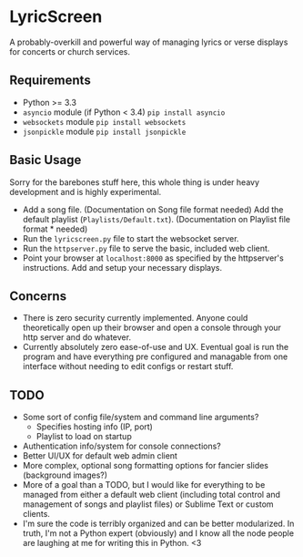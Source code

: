 # LyricScreen

A probably-overkill and powerful way of managing lyrics or verse displays for concerts or church services.

## Requirements

* Python >= 3.3
* `asyncio` module (if Python < 3.4) `pip install asyncio`
* `websockets` module `pip install websockets`
* `jsonpickle` module `pip install jsonpickle`

## Basic Usage

Sorry for the barebones stuff here, this whole thing is under heavy development and is highly experimental.

* Add a song file. (Documentation on Song file format needed)
Add the default playlist (`Playlists/Default.txt`). (Documentation on Playlist file format * needed)
* Run the `lyricscreen.py` file to start the websocket server.
* Run the `httpserver.py` file to serve the basic, included web client.
* Point your browser at `localhost:8000` as specified by the httpserver's instructions.
Add and setup your necessary displays.

## Concerns

* There is zero security currently implemented. Anyone could theoretically open up their browser and open a console through your http server and do whatever.
* Currently absolutely zero ease-of-use and UX. Eventual goal is run the program and have everything pre configured and managable from one interface without needing to edit configs or restart stuff.

## TODO

* Some sort of config file/system and command line arguments?
	* Specifies hosting info (IP, port)
	* Playlist to load on startup
* Authentication info/system for console connections?
* Better UI/UX for default web admin client
* More complex, optional song formatting options for fancier slides (background images?)
* More of a goal than a TODO, but I would like for everything to be managed from either a default web client (including total control and management of songs and playlist files) or Sublime Text or custom clients.
* I'm sure the code is terribly organized and can be better modularized. In truth, I'm not a Python expert (obviously) and I know all the node people are laughing at me for writing this in Python. <3
